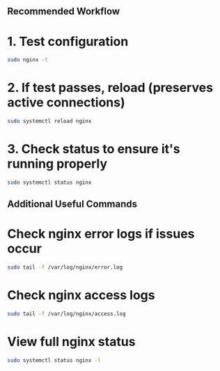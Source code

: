## Recommended Workflow


# 1. Test configuration
```bash
sudo nginx -t
```
# 2. If test passes, reload (preserves active connections)
```bash
sudo systemctl reload nginx
```
# 3. Check status to ensure it's running properly
```bash
sudo systemctl status nginx
```
## Additional Useful Commands
# Check nginx error logs if issues occur
```bash
sudo tail -f /var/log/nginx/error.log
```
# Check nginx access logs
```bash
sudo tail -f /var/log/nginx/access.log
```
# View full nginx status
```bash
sudo systemctl status nginx -l
```
